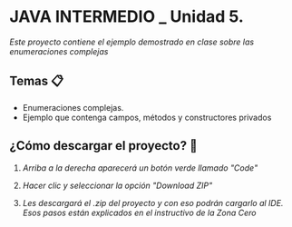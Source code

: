# JAVA INTERMEDIO _ Unidad 5.

_Este proyecto contiene el ejemplo demostrado en clase sobre las enumeraciones complejas_

## Temas 📋
* Enumeraciones complejas.
* Ejemplo que contenga campos, métodos y constructores privados

## ¿Cómo descargar el proyecto? 🔧
1. _Arriba a la derecha aparecerá un botón verde llamado "Code"_

2. _Hacer clic y seleccionar la opción "Download ZIP"_

3. _Les descargará el .zip del proyecto y con eso podrán cargarlo al IDE. Esos pasos están explicados en el instructivo de la Zona Cero_
